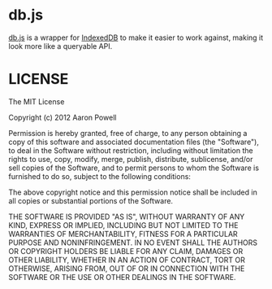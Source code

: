 db.js
=====

[db.js](https://github.com/aaronpowell/db.js) is a wrapper for [IndexedDB](http://www.w3.org/TR/IndexedDB/) to make it easier to work against, making it look more like a queryable API.


LICENSE
=====

The MIT License

Copyright (c) 2012 Aaron Powell

Permission is hereby granted, free of charge, to any person obtaining a copy of this software and associated documentation files (the "Software"), to deal in the Software without restriction, including without limitation the rights to use, copy, modify, merge, publish, distribute, sublicense, and/or sell copies of the Software, and to permit persons to whom the Software is furnished to do so, subject to the following conditions:

The above copyright notice and this permission notice shall be included in all copies or substantial portions of the Software.

THE SOFTWARE IS PROVIDED "AS IS", WITHOUT WARRANTY OF ANY KIND, EXPRESS OR IMPLIED, INCLUDING BUT NOT LIMITED TO THE WARRANTIES OF MERCHANTABILITY, FITNESS FOR A PARTICULAR PURPOSE AND NONINFRINGEMENT. IN NO EVENT SHALL THE AUTHORS OR COPYRIGHT HOLDERS BE LIABLE FOR ANY CLAIM, DAMAGES OR OTHER LIABILITY, WHETHER IN AN ACTION OF CONTRACT, TORT OR OTHERWISE, ARISING FROM, OUT OF OR IN CONNECTION WITH THE SOFTWARE OR THE USE OR OTHER DEALINGS IN THE SOFTWARE.
